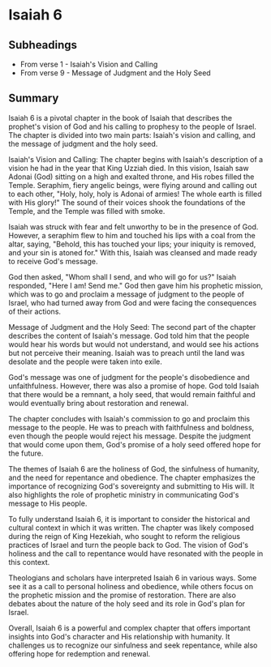 # Isaiah 6

## Subheadings

* From verse 1 - Isaiah's Vision and Calling
* From verse 9 - Message of Judgment and the Holy Seed

## Summary

Isaiah 6 is a pivotal chapter in the book of Isaiah that describes the prophet's vision of God and his calling to prophesy to the people of Israel. The chapter is divided into two main parts: Isaiah's vision and calling, and the message of judgment and the holy seed.

Isaiah's Vision and Calling:
The chapter begins with Isaiah's description of a vision he had in the year that King Uzziah died. In this vision, Isaiah saw Adonai (God) sitting on a high and exalted throne, and His robes filled the Temple. Seraphim, fiery angelic beings, were flying around and calling out to each other, "Holy, holy, holy is Adonai of armies! The whole earth is filled with His glory!" The sound of their voices shook the foundations of the Temple, and the Temple was filled with smoke.

Isaiah was struck with fear and felt unworthy to be in the presence of God. However, a seraphim flew to him and touched his lips with a coal from the altar, saying, "Behold, this has touched your lips; your iniquity is removed, and your sin is atoned for." With this, Isaiah was cleansed and made ready to receive God's message.

God then asked, "Whom shall I send, and who will go for us?" Isaiah responded, "Here I am! Send me." God then gave him his prophetic mission, which was to go and proclaim a message of judgment to the people of Israel, who had turned away from God and were facing the consequences of their actions.

Message of Judgment and the Holy Seed:
The second part of the chapter describes the content of Isaiah's message. God told him that the people would hear his words but would not understand, and would see his actions but not perceive their meaning. Isaiah was to preach until the land was desolate and the people were taken into exile.

God's message was one of judgment for the people's disobedience and unfaithfulness. However, there was also a promise of hope. God told Isaiah that there would be a remnant, a holy seed, that would remain faithful and would eventually bring about restoration and renewal.

The chapter concludes with Isaiah's commission to go and proclaim this message to the people. He was to preach with faithfulness and boldness, even though the people would reject his message. Despite the judgment that would come upon them, God's promise of a holy seed offered hope for the future.

The themes of Isaiah 6 are the holiness of God, the sinfulness of humanity, and the need for repentance and obedience. The chapter emphasizes the importance of recognizing God's sovereignty and submitting to His will. It also highlights the role of prophetic ministry in communicating God's message to His people.

To fully understand Isaiah 6, it is important to consider the historical and cultural context in which it was written. The chapter was likely composed during the reign of King Hezekiah, who sought to reform the religious practices of Israel and turn the people back to God. The vision of God's holiness and the call to repentance would have resonated with the people in this context.

Theologians and scholars have interpreted Isaiah 6 in various ways. Some see it as a call to personal holiness and obedience, while others focus on the prophetic mission and the promise of restoration. There are also debates about the nature of the holy seed and its role in God's plan for Israel.

Overall, Isaiah 6 is a powerful and complex chapter that offers important insights into God's character and His relationship with humanity. It challenges us to recognize our sinfulness and seek repentance, while also offering hope for redemption and renewal.